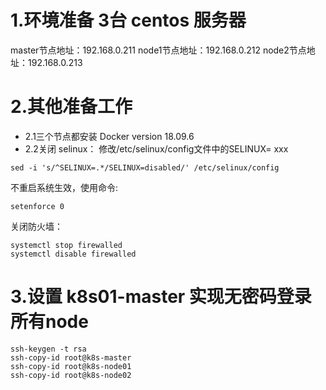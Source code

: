 # 1.环境准备 3台 centos 服务器
master节点地址：192.168.0.211
node1节点地址：192.168.0.212
node2节点地址：192.168.0.213
# 2.其他准备工作
- 2.1三个节点都安装 Docker version 18.09.6
- 2.2关闭 selinux：
修改/etc/selinux/config文件中的SELINUX= xxx
```
sed -i 's/^SELINUX=.*/SELINUX=disabled/' /etc/selinux/config
```
不重启系统生效，使用命令:
```
setenforce 0
```
关闭防火墙：
```
systemctl stop firewalled
systemctl disable firewalled
```
# 3.设置 k8s01-master 实现无密码登录所有node
```
ssh-keygen -t rsa
ssh-copy-id root@k8s-master
ssh-copy-id root@k8s-node01
ssh-copy-id root@k8s-node02
```
